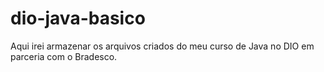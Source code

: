 # dio-java-basico
Aqui irei armazenar os arquivos criados do meu curso de Java no DIO em parceria com o Bradesco.
